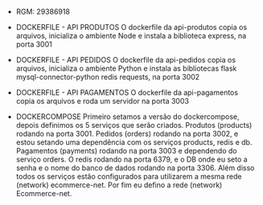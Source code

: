  - RGM: 29386918

 - DOCKERFILE - API PRODUTOS
    O dockerfile da api-produtos copia os arquivos, inicializa o ambiente Node e instala a biblioteca express, na porta 3001

 - DOCKERFILE - API PEDIDOS
    O dockerfile da api-pedidos copia os arquivos, inicializa o ambiente Python e instala as bibliotecas flask mysql-connector-python redis requests, na porta 3002

 - DOCKERFILE - API PAGAMENTOS
    O dockerfile da api-pagamentos copia os arquivos e roda um servidor na porta 3003

 - DOCKERCOMPOSE
    Primeiro setamos a versão do dockercompose, depois definimos os 5 serviços que serão criados. Produtos (products) rodando na porta 3001. Pedidos (orders) rodando na porta 3002, e estou setando uma dependência com os serviços products, redis e db. Pagamentos (payments) rodando na porta 3003 e dependendo do serviço orders. O redis rodando na porta 6379, e o DB onde eu seto a senha e o nome do banco de dados rodando na porta 3306. Além disso todos os serviços estão configurados para utilizarem a mesma rede (network) ecommerce-net.
    Por fim eu defino a rede (network) Ecommerce-net.

